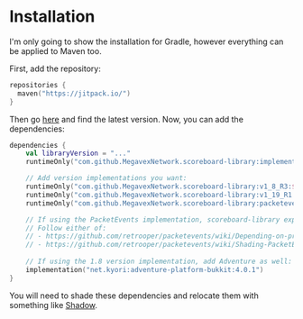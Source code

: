 # Installation

I'm only going to show the installation for Gradle, however everything can be applied to Maven too.

First, add the repository:

```kotlin
repositories {
  maven("https://jitpack.io/")
}
```

Then go [here](https://jitpack.io/#MegavexNetwork/scoreboard-library) and find the latest version. Now, you can add the
dependencies:

```kotlin
dependencies {
    val libraryVersion = "..."
    runtimeOnly("com.github.MegavexNetwork.scoreboard-library:implementation:$libraryVersion") // Includes the API and the implementation

    // Add version implementations you want:
    runtimeOnly("com.github.MegavexNetwork.scoreboard-library:v1_8_R3:$libraryVersion")
    runtimeOnly("com.github.MegavexNetwork.scoreboard-library:v1_19_R1:$libraryVersion")
    runtimeOnly("com.github.MegavexNetwork.scoreboard-library:packetevents:$libraryVersion")

    // If using the PacketEvents implementation, scoreboard-library expects PacketEvents to be in the classpath.
    // Follow either of:
    // - https://github.com/retrooper/packetevents/wiki/Depending-on-pre-built-PacketEvents
    // - https://github.com/retrooper/packetevents/wiki/Shading-PacketEvents
  
    // If using the 1.8 version implementation, add Adventure as well:
    implementation("net.kyori:adventure-platform-bukkit:4.0.1")
}
```

You will need to shade these dependencies and relocate them with something
like [Shadow](https://imperceptiblethoughts.com/shadow/).
